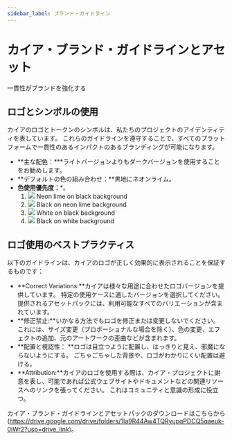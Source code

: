```yaml
---
sidebar_label: ブランド・ガイドライン
---
```


# カイア・ブランド・ガイドラインとアセット

一貫性がブランドを強化する

## ロゴとシンボルの使用

カイアのロゴとトークンのシンボルは、私たちのプロジェクトのアイデンティティを表しています。  これらのガイドラインを遵守することで、すべてのプラットフォームで一貫性のあるインパクトのあるブランディングが可能になります。

- \*\*主な配色：\*\*\*ライトバージョンよりもダークバージョンを使用することをお勧めします。
- \*\*デフォルトの色の組み合わせ：\*\*黒地にネオンライム。
- **色使用優先度：**\*。
  1. ![](/img/misc/kaia_brandmark_neonlime_on_black.png) Neon lime on black background
  2. ![](/img/misc/kaia_brandmark_black_on_neonlime.png) Black on neon lime background
  3. ![](/img/misc/kaia_brandmark_white_on_black.png) White on black background
  4. ![](/img/misc/kaia_brandmark_black_on_white.png) Black on white background

## ロゴ使用のベストプラクティス

以下のガイドラインは、カイアのロゴが正しく効果的に表示されることを保証するものです：

- \*\*Correct Variations:\*\*カイアは様々な用途に合わせたロゴバージョンを提供しています。 特定の使用ケースに適したバージョンを選択してください。  提供されるアセットパックには、利用可能なすべてのバリエーションが含まれています。
- \*\*修正禁止:\*\*いかなる方法でもロゴを修正または変更しないでください。 これには、サイズ変更（プロポーショナルな場合を除く）、色の変更、エフェクトの追加、元のアートワークの歪曲などが含まれます。
- \*\*配置と視認性： \*\*ロゴは目立つように配置し、はっきりと見え、邪魔にならないようにする。  ごちゃごちゃした背景や、ロゴがわかりにくい配置は避ける。
- \*\*Attribution:\*\*カイアのロゴを使用する際は、カイア・プロジェクトに謝意を表し、可能であれば公式ウェブサイトやドキュメントなどの関連リソースへのリンクを張ってください。 これはコミュニティと意識の形成に役立つ。

カイア・ブランド・ガイドラインとアセットパックのダウンロードはこちらから(https://drive.google.com/drive/folders/1Ia9R44Aw4TQRyupqPDCQ5qaeuk-0iWr2?usp=drive_link)。
